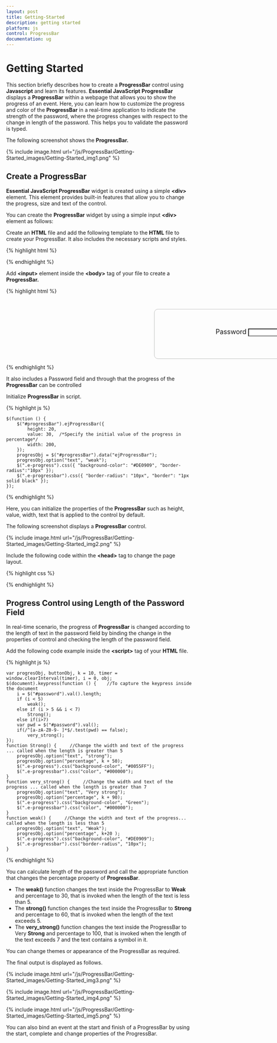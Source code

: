 ```yaml
---
layout: post
title: Getting-Started
description: getting started
platform: js
control: ProgressBar
documentation: ug
---
```


# Getting Started

This section briefly describes how to create a **ProgressBar** control using **Javascript** and learn its features.
**Essential JavaScript** **ProgressBar** displays a **ProgressBar** within a webpage that allows you to show the progress of an event. Here, you can learn how to customize the progress and color of the **ProgressBar** in a real-time application to indicate the strength of the password, where the progress changes with respect to the change in length of the password. This helps you to validate the password is typed. 

The following screenshot shows the **ProgressBar.**


{% include image.html url="/js/ProgressBar/Getting-Started_images/Getting-Started_img1.png" %}

## Create a ProgressBar

**Essential JavaScript ProgressBar** widget is created using a simple **&lt;div&gt;** element. This element provides built-in features that allow you to change the progress, size and text of the control.

You can create the **ProgressBar** widget by using a simple input **&lt;div&gt;** element as follows:

 Create an **HTML** file and add the following template to the **HTML** file to create your ProgressBar. It also includes the necessary scripts and styles.



{% highlight html %}



<html>
   <head>
      <meta name="viewport" content="width=device-width, initial-scale=1.0" charset="utf-8"  />
      <!-- Style sheet for default theme (flat azure) -->
      <link href="http://cdn.syncfusion.com/13.1.0.21/js/web/flat-azure/ej.web.all.min.css"rel="stylesheet"/>
      <!--Scripts-->
      <script src="http://cdn.syncfusion.com/js/assets/external/jquery-1.10.2.min.js"> </script>
      <script src="http://cdn.syncfusion.com/js/assets/external/jquery.globalize.min.js"> </script>
      <script src="http://cdn.syncfusion.com/js/assets/external/jquery.easing.1.3.min.js"> </script>
      <script src="http://cdn.syncfusion.com/13.1.0.21/js/web/ej.web.all.min.js"></script>
      <!--Add custom scripts here -->
   </head>
   <body>
      <!--Initialize the ProgressBar -->
   </body>
</html>




{% endhighlight %}



 Add **&lt;input&gt;** element inside the **&lt;body&gt;** tag of your file to create a **ProgressBar.**



{% highlight html %}

<div style="content-container-fluid">
   <div class="row">
      <div class="cols-sample-area">
         <div class="frame">
            <div class="wrap_up">
               <!--Initializing password field*-->
               <label for="startButton">Password</label>
               <input type="password" id="password" style="border-radius:0px"/>
            </div>
            <div class="control">
               <!--initializing ProgressBar control-->
               <div id="progressBar"></div>
            </div>
         </div>
      </div>
   </div>
</div>


{% endhighlight %}



It also includes a Password field and through that the progress of the **ProgressBar** can be controlled

Initialize **ProgressBar** in script.



{% highlight js %}
    
    $(function () {   
        $("#progressBar").ejProgressBar({ 
            height: 20,    
            value: 30,  /*Specify the initial value of the progress in percentage*/  
            width: 200,
        });
        progresObj = $("#progressBar").data("ejProgressBar");
        progresObj.option("text", "weak");
        $(".e-progress").css({ "background-color": "#DE0909", "border-radius":"10px" });          
        $(".e-progressbar").css({ "border-radius": "10px", "border": "1px solid black" });
    });



{% endhighlight %}



Here, you can initialize the properties of the **ProgressBar** such as height, value, width, text that is applied to the control by default.

The following screenshot displays a **ProgressBar** control.



{% include image.html url="/js/ProgressBar/Getting-Started_images/Getting-Started_img2.png" %}

Include the following code within the **&lt;head&gt;** tag to change the page layout.



{% highlight css %}



<style type="text/css" class="cssStyles">
   /*applying styles */
   .frame {
       border: 1px solid #BBBCBB;
       border-radius: 10px 10px 10px 10px;
       padding: 50px 60px;
       margin-top: 40px;
       width: 400px;
       margin-left: 400px;
   }
   .control {
       margin-bottom: 5px;
       margin-left: 230px;
   }
   .wrap_up {
       margin-left: 105px;
       font-size: 18px;
   }
   #progressBar {
       margin-top: 10px;
   }
</style>



{% endhighlight %}

## Progress Control using Length of the Password Field

In real-time scenario, the progress of **ProgressBar** is changed according to the length of text in the password field by binding the change in the properties of control and checking the length of the password field.

Add the following code example inside the **&lt;script&gt;** tag of your **HTML** file.



{% highlight js %}

    var progresObj, buttonObj, k = 10, timer = window.clearInterval(timer), i = 0, obj;
    $(document).keypress(function () {    //To capture the keypress inside the document           
        i = $("#password").val().length;
        if (i < 5) 
            weak();
        else if (i > 5 && i < 7) 
            Strong();
        else if(i>7) 
        var pwd = $("#password").val();
        if(/^[a-zA-Z0-9- ]*$/.test(pwd) == false);
            very_strong();
    });
    function Strong() {     //Change the width and text of the progress ... called when the length is greater than 5
        progresObj.option("text", "strong");
        progresObj.option("percentage", k + 50);
        $(".e-progress").css("background-color", "#0055FF");
        $(".e-progressbar").css("color", "#000000");       
    }
    function very_strong() {     //Change the width and text of the progress ... called when the length is greater than 7
        progresObj.option("text", "Very strong");
        progresObj.option("percentage", k + 90);
        $(".e-progress").css("background-color", "Green");
        $(".e-progressbar").css("color", "#000000");   
    }
    function weak() {     //Change the width and text of the progress... called when the length is less than 5
        progresObj.option("text", "Weak");
        progresObj.option("percentage", k+20 );
        $(".e-progress").css("background-color", "#DE0909");
        $(".e-progressbar").css("border-radius", "10px");      
    }


{% endhighlight %}



You can calculate length of the password and call the appropriate function that changes the percentage property of **ProgressBar**.

* The **weak()** function changes the text inside the ProgressBar to **Weak** and percentage to 30, that is invoked when the length of the text is less than 5.
* The **strong()** function changes the text inside the ProgressBar to **Strong** and percentage to 60, that is invoked when the length of the text exceeds 5.
* The **very_strong()** function changes the text inside the ProgressBar to Very **Strong** and percentage to 100, that is invoked when the length of the text exceeds 7 and the text contains a symbol in it.

You can change themes or appearance of the ProgressBar as required.

The final output is displayed as follows.


{% include image.html url="/js/ProgressBar/Getting-Started_images/Getting-Started_img3.png" %}

{% include image.html url="/js/ProgressBar/Getting-Started_images/Getting-Started_img4.png" %}

{% include image.html url="/js/ProgressBar/Getting-Started_images/Getting-Started_img5.png" %}

You can also bind an event at the start and finish of a ProgressBar by using the start, complete and change properties of the ProgressBar.

